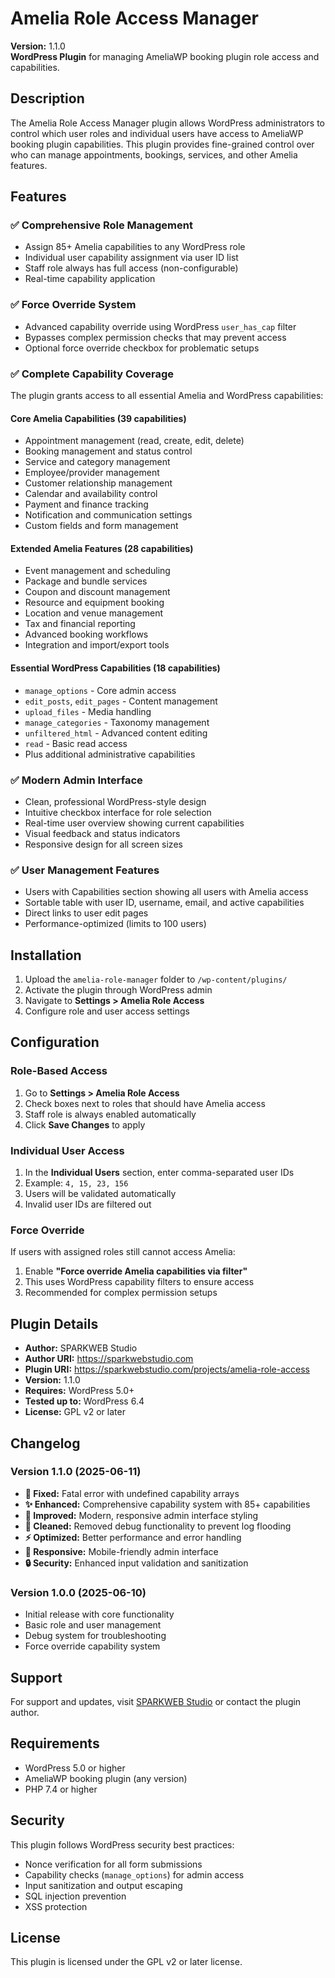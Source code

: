 # Amelia Role Access Manager

**Version:** 1.1.0  
**WordPress Plugin** for managing AmeliaWP booking plugin role access and capabilities.

## Description

The Amelia Role Access Manager plugin allows WordPress administrators to control which user roles and individual users have access to AmeliaWP booking plugin capabilities. This plugin provides fine-grained control over who can manage appointments, bookings, services, and other Amelia features.

## Features

### ✅ **Comprehensive Role Management**
- Assign 85+ Amelia capabilities to any WordPress role
- Individual user capability assignment via user ID list
- Staff role always has full access (non-configurable)
- Real-time capability application

### ✅ **Force Override System**  
- Advanced capability override using WordPress `user_has_cap` filter
- Bypasses complex permission checks that may prevent access
- Optional force override checkbox for problematic setups

### ✅ **Complete Capability Coverage**
The plugin grants access to all essential Amelia and WordPress capabilities:

#### **Core Amelia Capabilities** (39 capabilities)
- Appointment management (read, create, edit, delete)
- Booking management and status control  
- Service and category management
- Employee/provider management
- Customer relationship management
- Calendar and availability control
- Payment and finance tracking
- Notification and communication settings
- Custom fields and form management

#### **Extended Amelia Features** (28 capabilities)
- Event management and scheduling
- Package and bundle services
- Coupon and discount management
- Resource and equipment booking
- Location and venue management
- Tax and financial reporting
- Advanced booking workflows
- Integration and import/export tools

#### **Essential WordPress Capabilities** (18 capabilities)
- `manage_options` - Core admin access
- `edit_posts`, `edit_pages` - Content management
- `upload_files` - Media handling
- `manage_categories` - Taxonomy management
- `unfiltered_html` - Advanced content editing
- `read` - Basic read access
- Plus additional administrative capabilities

### ✅ **Modern Admin Interface**
- Clean, professional WordPress-style design
- Intuitive checkbox interface for role selection
- Real-time user overview showing current capabilities
- Visual feedback and status indicators
- Responsive design for all screen sizes

### ✅ **User Management Features**
- Users with Capabilities section showing all users with Amelia access
- Sortable table with user ID, username, email, and active capabilities
- Direct links to user edit pages
- Performance-optimized (limits to 100 users)

## Installation

1. Upload the `amelia-role-manager` folder to `/wp-content/plugins/`
2. Activate the plugin through WordPress admin
3. Navigate to **Settings > Amelia Role Access**
4. Configure role and user access settings

## Configuration

### **Role-Based Access**
1. Go to **Settings > Amelia Role Access**
2. Check boxes next to roles that should have Amelia access
3. Staff role is always enabled automatically
4. Click **Save Changes** to apply

### **Individual User Access**  
1. In the **Individual Users** section, enter comma-separated user IDs
2. Example: `4, 15, 23, 156`
3. Users will be validated automatically
4. Invalid user IDs are filtered out

### **Force Override**
If users with assigned roles still cannot access Amelia:
1. Enable **"Force override Amelia capabilities via filter"**
2. This uses WordPress capability filters to ensure access
3. Recommended for complex permission setups

## Plugin Details

- **Author:** SPARKWEB Studio
- **Author URI:** https://sparkwebstudio.com
- **Plugin URI:** https://sparkwebstudio.com/projects/amelia-role-access
- **Version:** 1.1.0
- **Requires:** WordPress 5.0+
- **Tested up to:** WordPress 6.4
- **License:** GPL v2 or later

## Changelog

### Version 1.1.0 (2025-06-11)
- **🔧 Fixed:** Fatal error with undefined capability arrays
- **✨ Enhanced:** Comprehensive capability system with 85+ capabilities
- **🎨 Improved:** Modern, responsive admin interface styling  
- **🧹 Cleaned:** Removed debug functionality to prevent log flooding
- **⚡ Optimized:** Better performance and error handling
- **📱 Responsive:** Mobile-friendly admin interface
- **🔒 Security:** Enhanced input validation and sanitization

### Version 1.0.0 (2025-06-10)
- Initial release with core functionality
- Basic role and user management
- Debug system for troubleshooting
- Force override capability system

## Support

For support and updates, visit [SPARKWEB Studio](https://sparkwebstudio.com) or contact the plugin author.

## Requirements

- WordPress 5.0 or higher
- AmeliaWP booking plugin (any version)
- PHP 7.4 or higher

## Security

This plugin follows WordPress security best practices:
- Nonce verification for all form submissions
- Capability checks (`manage_options`) for admin access
- Input sanitization and output escaping
- SQL injection prevention
- XSS protection

## License

This plugin is licensed under the GPL v2 or later license. 